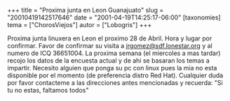 +++
title = "Proxima junta en Leon Guanajuato"
slug = "20010419142517646"
date = "2001-04-19T14:25:17-06:00"
[taxonomies]
tema = ["ChorosViejos"]
autor = ["Lobogris"]
+++

Proxima junta linuxera en Leon el proximo 28 de Abril. Hora y lugar por
confirmar. Favor de confirmar su visita a jrgomez@sdf.lonestar.org y al
numero de ICQ 36651004. La proxima semana (el miercoles a mas tardar)
recojo los datos de la encuesta actual y de ahi se basaran los temas a
impartir. Necesito alguien que ponga su pc con linux pues la mia no esta
disponible por el momento (de preferencia distro Red Hat). Cualquier
duda por favor contacteme a las direcciones antes mencionadas y
recuerda: "Si tu no estas, faltamos todos"

